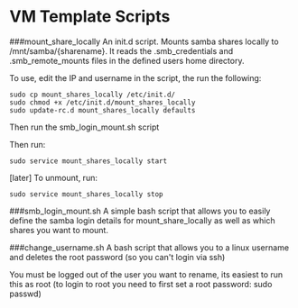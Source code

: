 VM Template Scripts
=======================

###mount_share_locally
An init.d script.  Mounts samba shares locally to /mnt/samba/{sharename}.  It reads the .smb_credentials and .smb_remote_mounts files in the defined users home directory.

To use, edit the IP and username in the script, the run the following:

    sudo cp mount_shares_locally /etc/init.d/
    sudo chmod +x /etc/init.d/mount_shares_locally
    sudo update-rc.d mount_shares_locally defaults


Then run the smb_login_mount.sh script

Then run:

    sudo service mount_shares_locally start

[later] To unmount, run:

    sudo service mount_shares_locally stop


###smb_login_mount.sh
A simple bash script that allows you to easily define the samba login details for mount_share_locally as well as which shares you want to mount.

###change_username.sh
A bash script that allows you to a linux username and deletes the root password (so you can't login via ssh)

You must be logged out of the user you want to rename, its easiest to run this as root (to login to root you need to first set a root password: sudo passwd)


